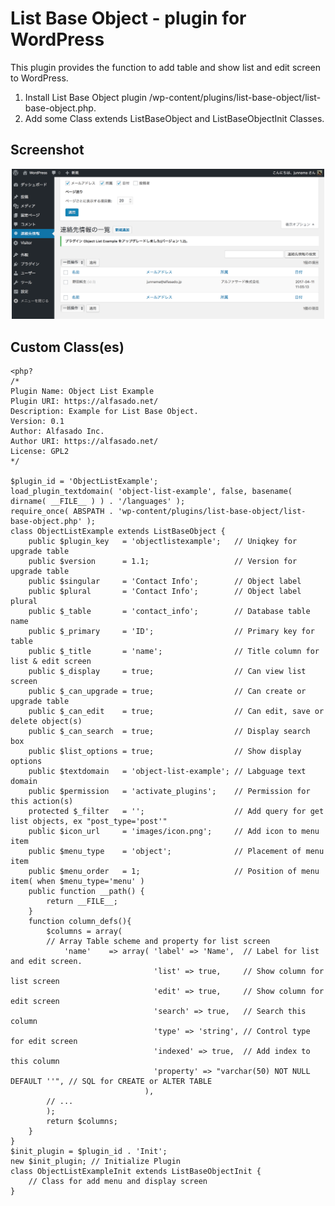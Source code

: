 # List Base Object \- plugin for WordPress

This plugin provides the function to add table and show list and edit screen to WordPress\.

1. Install List Base Object plugin /wp\-content/plugins/list\-base\-object/list\-base\-object\.php\.
2. Add some Class extends ListBaseObject and ListBaseObjectInit Classes\.

##  Screenshot

<div style="text-align:center"><img alt="list screen's screenshot" src="_screenshot.png" width="500" /></div>

##  Custom Class\(es\)

    <php?
    /*
    Plugin Name: Object List Example
    Plugin URI: https://alfasado.net/
    Description: Example for List Base Object.
    Version: 0.1
    Author: Alfasado Inc.
    Author URI: https://alfasado.net/
    License: GPL2
    */

    $plugin_id = 'ObjectListExample';
    load_plugin_textdomain( 'object-list-example', false, basename( dirname( __FILE__ ) ) . '/languages' );
    require_once( ABSPATH . 'wp-content/plugins/list-base-object/list-base-object.php' );
    class ObjectListExample extends ListBaseObject {
        public $plugin_key   = 'objectlistexample';   // Uniqkey for upgrade table
        public $version      = 1.1;                   // Version for upgrade table
        public $singular     = 'Contact Info';        // Object label
        public $plural       = 'Contact Info';        // Object label plural
        public $_table       = 'contact_info';        // Database table name
        public $_primary     = 'ID';                  // Primary key for table
        public $_title       = 'name';                // Title column for list & edit screen
        public $_display     = true;                  // Can view list screen
        public $_can_upgrade = true;                  // Can create or upgrade table
        public $_can_edit    = true;                  // Can edit, save or delete object(s)
        public $_can_search  = true;                  // Display search box
        public $list_options = true;                  // Show display options
        public $textdomain   = 'object-list-example'; // Labguage text domain
        public $permission   = 'activate_plugins';    // Permission for this action(s)
        protected $_filter   = '';                    // Add query for get list objects, ex "post_type='post'"
        public $icon_url     = 'images/icon.png';     // Add icon to menu item
        public $menu_type    = 'object';              // Placement of menu item
        public $menu_order   = 1;                     // Position of menu item( when $menu_type='menu' )
        public function __path() {
            return __FILE__;
        }
        function column_defs(){
            $columns = array(
            // Array Table scheme and property for list screen
                'name'    => array( 'label' => 'Name',  // Label for list and edit screen.
                                    'list' => true,     // Show column for list screen
                                    'edit' => true,     // Show column for edit screen
                                    'search' => true,   // Search this column
                                    'type' => 'string', // Control type for edit screen
                                    'indexed' => true,  // Add index to this column
                                    'property' => "varchar(50) NOT NULL DEFAULT ''", // SQL for CREATE or ALTER TABLE
                                  ),
            // ...
            );
            return $columns;
        }
    }
    $init_plugin = $plugin_id . 'Init';
    new $init_plugin; // Initialize Plugin
    class ObjectListExampleInit extends ListBaseObjectInit {
        // Class for add menu and display screen
    }
    
